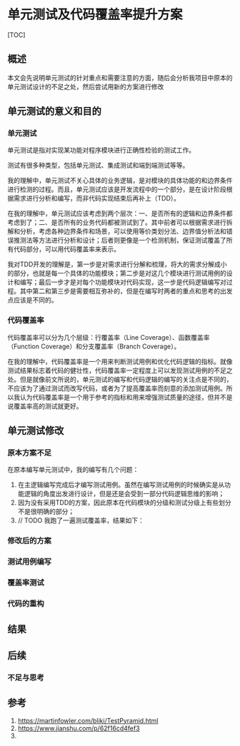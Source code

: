 # 单元测试及代码覆盖率提升方案

[TOC]

## 概述
  
  本文会先说明单元测试的针对重点和需要注意的方面，随后会分析我项目中原本的单元测试设计的不足之处，然后尝试用新的方案进行修改

## 单元测试的意义和目的

### 单元测试
  
  单元测试是指对实现某功能对程序模块进行正确性检验的测试工作。

  测试有很多种类型，包括单元测试、集成测试和端到端测试等等。
  
  我的理解中，单元测试不关心具体的业务逻辑，是对模块的具体功能的和边界条件进行检测的过程。而且，单元测试应该是开发流程中的一个部分，是在设计阶段根据需求进行分析和编写，而非代码实现结束后再补上（TDD）。
  
  在我的理解中，单元测试应该考虑到两个层次：一、是否所有的逻辑和边界条件都考虑到了；二、是否所有的业务代码都被测试到了。其中前者可以根据需求进行拆解和分析，考虑各种边界条件和场景，可以使用等价类划分法、边界值分析法和错误推测法等方法进行分析和设计；后者则更像是一个检测机制，保证测试覆盖了所有代码部分，可以用代码覆盖率来表示。

  我对TDD开发的理解是，第一步是对需求进行分解和梳理，将大的需求分解成小的部分，也就是每一个具体的功能模块；第二步是对这几个模块进行测试用例的设计和编写；最后一步才是对每个功能模块对代码实现，这一步是代码逻辑编写对过程。其中第二和第三步是需要相互弥补的，但是在编写时两者的重点和思考的出发点应该是不同的。

### 代码覆盖率

  代码覆盖率可以分为几个层级：行覆盖率（Line Coverage）、函数覆盖率（Function Coverage）和分支覆盖率（Branch Coverage）。

  在我的理解中，代码覆盖率是一个用来判断测试用例和优化代码逻辑的指标。就像测试结果标志着代码的健壮性，代码覆盖率一定程度上可以发现测试用例的不足之处。但是就像前文所说的，单元测试的编写和代码逻辑的编写的关注点是不同的，不应该为了通过测试而改写代码，或者为了提高覆盖率而刻意的添加测试用例。所以我认为代码覆盖率是一个用于参考的指标和用来增强测试质量的途径，但并不是说覆盖率高的测试就更好。

## 单元测试修改

### 原本方案不足

  在原本编写单元测试中，我的编写有几个问题：
  1. 在主逻辑编写完成后才编写测试用例。虽然在编写测试用例的时候确实是从功能逻辑的角度出发进行设计，但是还是会受到一部分代码逻辑思维的影响；
  1. 因为没有采用TDD的方案，因此原本在代码模块的分级和测试分级上有些划分不是很明确的部分；
  1. // TODO 我跑了一遍测试覆盖率，结果如下：
  

### 修改后的方案


### 测试用例编写


### 覆盖率测试


### 代码的重构


## 结果


## 后续

### 不足与思考


## 参考

1. https://martinfowler.com/bliki/TestPyramid.html
1. https://www.jianshu.com/p/62f16cd4fef3
1. 